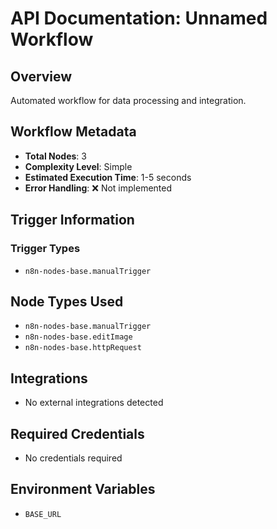 # API Documentation: Unnamed Workflow

## Overview
Automated workflow for data processing and integration.

## Workflow Metadata
- **Total Nodes**: 3
- **Complexity Level**: Simple
- **Estimated Execution Time**: 1-5 seconds
- **Error Handling**: ❌ Not implemented

## Trigger Information
### Trigger Types
- `n8n-nodes-base.manualTrigger`

## Node Types Used
- `n8n-nodes-base.manualTrigger`
- `n8n-nodes-base.editImage`
- `n8n-nodes-base.httpRequest`

## Integrations
- No external integrations detected

## Required Credentials
- No credentials required

## Environment Variables
- `BASE_URL`
